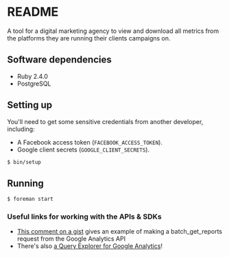 # README

A tool for a digital marketing agency to view and download all metrics from the
platforms they are running their clients campaigns on.

## Software dependencies

* Ruby 2.4.0
* PostgreSQL

## Setting up

You'll need to get some sensitive credentials from another developer, including:

 - A Facebook access token (`FACEBOOK_ACCESS_TOKEN`).
 - Google client secrets (`GOOGLE_CLIENT_SECRETS`).


```bash
$ bin/setup
```

## Running

```bash
$ foreman start
```

### Useful links for working with the APIs & SDKs

* [This comment on a gist](https://gist.github.com/joost/5344705#gistcomment-1982619) gives an example of making a batch_get_reports request from the Google Analytics API
* There's also [a Query Explorer for Google Analytics](https://ga-dev-tools.appspot.com/query-explorer/)!
